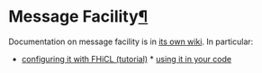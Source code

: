 Message Facility[¶](#Message-Facility)
======================================

Documentation on message facility is in [its own wiki](/redmine/projects/messagefacility/wiki). In particular:

-   [configuring it with FHiCL (tutorial)](/redmine/projects/messagefacility/wiki/Tutorial_for_MessageFacility_v12_Configuration) \* [using it in your code](/redmine/projects/messagefacility/wiki/Using_MessageFacility)
